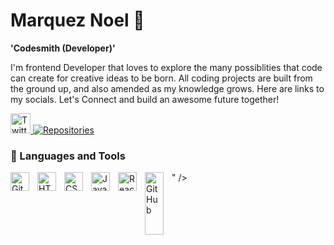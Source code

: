 # Marquez Noel 🐻

**'Codesmith (Developer)'**

I'm  frontend Developer that loves to explore the many possiblities that code can create for creative ideas to be born. All coding projects are built from the ground up, and also amended as my knowledge grows. 
Here are links to my socials. Let's Connect and build an awesome future together! 


<!-- Social badges section -->
<p align="left">
  <a href="https://twitter.com/CodeBr3"><img width="32px" alt="Twitter" title="Twitter" src="https://icons8.com/icon/A4DsujzAX4rw/twitterx"/>
  </a>
  <a href="https://github.com/QzyKuma?tab=repositories">
    <img alt="Repositories" title="QzyBear repositories" src="https://icons8.com/icon/52539/github"/>
      </a>
</p>

### 🧰 Languages and Tools

<img align="left" alt="Git" width="30px" style="padding-right:10px;" src="https://cdn.jsdelivr.net/gh/devicons/devicon/icons/git/git-original.svg" />
<img align="left" alt="HTML" width="30px" style="padding-right:10px;" src="https://cdn.jsdelivr.net/gh/devicons/devicon/icons/html5/html5-plain.svg" />
<img align="left" alt="CSS" width="30px" style="padding-right:10px;" src="https://cdn.jsdelivr.net/gh/devicons/devicon/icons/css3/css3-plain.svg" />
<img align="left" alt="JavaScript" width="30px" style="padding-right:10px;" src="https://cdn.jsdelivr.net/gh/devicons/devicon/icons/javascript/javascript-plain.svg" />
<img align="left" alt="React" width="30px" style="padding-right:10px;" src="https://cdn.jsdelivr.net/gh/devicons/devicon/icons/react/react-original.svg" />
<img align="left" alt="GitHub" width="30px" style="padding-right:10px;" src="<svg xmlns="http://www.w3.org/2000/svg" x="0px" y="0px" width="100" height="100" viewBox="0 0 64 64">
<linearGradient id="KpzH_ttTMIjq8dhx1zD2pa_52539_gr1" x1="30.999" x2="30.999" y1="16" y2="55.342" gradientUnits="userSpaceOnUse" spreadMethod="reflect"><stop offset="0" stop-color="#6dc7ff"></stop><stop offset="1" stop-color="#e6abff"></stop></linearGradient><path fill="url(#KpzH_ttTMIjq8dhx1zD2pa_52539_gr1)" d="M25.008,56.007c-0.003-0.368-0.006-1.962-0.009-3.454l-0.003-1.55 c-6.729,0.915-8.358-3.78-8.376-3.83c-0.934-2.368-2.211-3.045-2.266-3.073l-0.124-0.072c-0.463-0.316-1.691-1.157-1.342-2.263 c0.315-0.997,1.536-1.1,2.091-1.082c3.074,0.215,4.63,2.978,4.694,3.095c1.569,2.689,3.964,2.411,5.509,1.844 c0.144-0.688,0.367-1.32,0.659-1.878C20.885,42.865,15.27,40.229,15.27,30.64c0-2.633,0.82-4.96,2.441-6.929 c-0.362-1.206-0.774-3.666,0.446-6.765l0.174-0.442l0.452-0.144c0.416-0.137,2.688-0.624,7.359,2.433 c1.928-0.494,3.969-0.749,6.074-0.759c2.115,0.01,4.158,0.265,6.09,0.759c4.667-3.058,6.934-2.565,7.351-2.433l0.451,0.145 l0.174,0.44c1.225,3.098,0.813,5.559,0.451,6.766c1.618,1.963,2.438,4.291,2.438,6.929c0,9.591-5.621,12.219-10.588,13.087 c0.563,1.065,0.868,2.402,0.868,3.878c0,1.683-0.007,7.204-0.015,8.402l-2-0.014c0.008-1.196,0.015-6.708,0.015-8.389 c0-2.442-0.943-3.522-1.35-3.874l-1.73-1.497l2.274-0.253c5.205-0.578,10.525-2.379,10.525-11.341c0-2.33-0.777-4.361-2.31-6.036 l-0.43-0.469l0.242-0.587c0.166-0.401,0.894-2.442-0.043-5.291c-0.758,0.045-2.568,0.402-5.584,2.447l-0.384,0.259l-0.445-0.123 c-1.863-0.518-3.938-0.796-6.001-0.806c-2.052,0.01-4.124,0.288-5.984,0.806l-0.445,0.123l-0.383-0.259 c-3.019-2.044-4.833-2.404-5.594-2.449c-0.935,2.851-0.206,4.892-0.04,5.293l0.242,0.587l-0.429,0.469 c-1.536,1.681-2.314,3.712-2.314,6.036c0,8.958,5.31,10.77,10.504,11.361l2.252,0.256l-1.708,1.49 c-0.372,0.325-1.03,1.112-1.254,2.727l-0.075,0.549l-0.506,0.227c-1.321,0.592-5.839,2.162-8.548-2.485 c-0.015-0.025-0.544-0.945-1.502-1.557c0.646,0.639,1.433,1.673,2.068,3.287c0.066,0.19,1.357,3.622,7.28,2.339l1.206-0.262 l0.012,3.978c0.003,1.487,0.006,3.076,0.009,3.444L25.008,56.007z"></path><linearGradient id="KpzH_ttTMIjq8dhx1zD2pb_52539_gr2" x1="32" x2="32" y1="5" y2="59.167" gradientUnits="userSpaceOnUse" spreadMethod="reflect"><stop offset="0" stop-color="#1a6dff"></stop><stop offset="1" stop-color="#c822ff"></stop></linearGradient><path fill="url(#KpzH_ttTMIjq8dhx1zD2pb_52539_gr2)" d="M32,58C17.663,58,6,46.337,6,32S17.663,6,32,6s26,11.663,26,26S46.337,58,32,58z M32,8 C18.767,8,8,18.767,8,32s10.767,24,24,24s24-10.767,24-24S45.233,8,32,8z"></path>
</svg>" />
<br />
